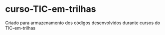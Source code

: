 # curso-TIC-em-trilhas
Criado para armazenamento dos códigos desenvolvidos durante cursos do TIC-em-trilhas

